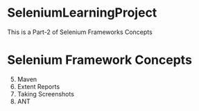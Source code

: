 # SeleniumLearningProject
This is a Part-2 of Selenium Frameworks Concepts

# Selenium Framework Concepts
5. Maven
6. Extent Reports
7. Taking Screenshots
8. ANT
